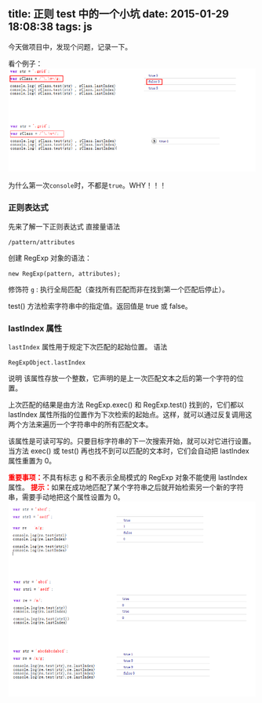 title: 正则 test 中的一个小坑
date: 2015-01-29 18:08:38
tags: js
---

今天做项目中，发现个问题，记录一下。

看个例子：
![regexp-test](/img/regexp-test.png)

为什么第一次`console`时，不都是`true`。WHY！！！


### 正则表达式
先来了解一下正则表达式
直接量语法
```
/pattern/attributes
```
创建 RegExp 对象的语法：
```
new RegExp(pattern, attributes);
```
修饰符
`g` : 执行全局匹配（查找所有匹配而非在找到第一个匹配后停止）。

test() 方法检索字符串中的指定值。返回值是 true 或 false。


### lastIndex 属性
`lastIndex` 属性用于规定下次匹配的起始位置。
语法
```
RegExpObject.lastIndex
```
说明
该属性存放一个整数，它声明的是上一次匹配文本之后的第一个字符的位置。

上次匹配的结果是由方法 RegExp.exec() 和 RegExp.test() 找到的，它们都以 lastIndex 属性所指的位置作为下次检索的起始点。这样，就可以通过反复调用这两个方法来遍历一个字符串中的所有匹配文本。

该属性是可读可写的。只要目标字符串的下一次搜索开始，就可以对它进行设置。当方法 exec() 或 test() 再也找不到可以匹配的文本时，它们会自动把 lastIndex 属性重置为 0。

<strong style="color:red;">重要事项：</strong>不具有标志 g 和不表示全局模式的 RegExp 对象不能使用 lastIndex 属性。
<strong style="color:red;">提示：</strong>如果在成功地匹配了某个字符串之后就开始检索另一个新的字符串，需要手动地把这个属性设置为 0。
![regexp-test](/img/regexp-test1.png)



